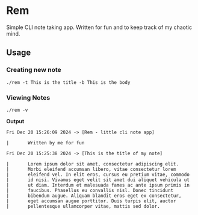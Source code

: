 # Rem

Simple CLI note taking app. Written for fun and to keep track of my chaotic mind.

## Usage

### Creating new note
```
./rem -t This is the title -b This is the body
```
### Viewing Notes
```
./rem -v
```

**Output**
```
Fri Dec 20 15:26:09 2024 -> [Rem - little cli note app]

|       Written by me for fun

Fri Dec 20 15:25:38 2024 -> [This is the title of my note]

|       Lorem ipsum dolor sit amet, consectetur adipiscing elit.
|       Morbi eleifend accumsan libero, vitae consectetur lorem
|       eleifend vel. In elit eros, cursus eu pretium vitae, commodo
|       id nisi. Vivamus eget velit sit amet dui aliquet vehicula ut
|       ut diam. Interdum et malesuada fames ac ante ipsum primis in
|       faucibus. Phasellus eu convallis nisl. Donec tincidunt
|       bibendum augue. Aliquam blandit eros eget ex consectetur,
|       eget accumsan augue porttitor. Duis turpis elit, auctor
|       pellentesque ullamcorper vitae, mattis sed dolor.
```
